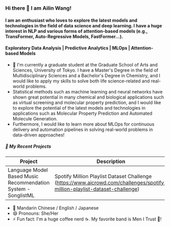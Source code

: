 ### Hi there 👋 I am Ailin Wang!
#### I am an enthusiast who loves to explore the latest models and technologies in the field of data science and deep learning. I have a huge interest in NLP and various forms of attention-based models (e.g., TransFormer, Auto-Regressive Models, FastFormer...).
#### Exploratory Data Analysis | Predictive Analytics | MLOps | Attention-based Models
- 🌱 I'm currently a graduate student at the Graduate School of Arts and Sciences, University of Tokyo. I have a Master's Degree in the field of Multidisciplinary Sciences and a Bachelor's Degree in Chemistry, and I would like to apply my skills to solve both life science-related and real-world problems.
- Statistical methods such as machine learning and neural networks have shown great potential in many chemical and biological applications such as virtual screening and molecular property prediction, and I would like to explore the potential of the latest models and technologies in applications such as 
Molecular Property Prediction and Automated Molecule Generation.
- Furthermore, I would like to learn more about MLOps for continuous delivery and automation pipelines in solving real-world problems in data-driven approaches!

##### 🔭 My Recent Projects

| Project                                                                                  | Description                                                                                                                                                    |
|------------------------------------------------------------------------------------------|----------------------------------------------------------------------------------------------------------------------------------------------------------------|
| Language Model Based Music Recommendation System - SonglistML                            | Spotify Million Playlist Dataset Challenge (https://www.aicrowd.com/challenges/spotify-million-playlist-dataset-challenge)                                     |


- 💬 Mandarin Chinese / English / Japanese
- 😄 Pronouns: She/Her
- ⚡ Fun fact: I'm a huge coffee nerd ☕. My favorite band is Men I Trust 🎸!


<!--
**bunnythecat/bunnythecat** is a ✨ _special_ ✨ repository because its `README.md` (this file) appears on your GitHub profile.
-->
